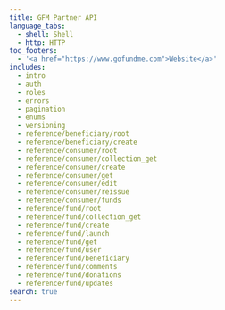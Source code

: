 ```yaml
---
title: GFM Partner API
language_tabs:
  - shell: Shell
  - http: HTTP
toc_footers:
  - '<a href="https://www.gofundme.com">Website</a>'
includes: 
  - intro
  - auth
  - roles
  - errors
  - pagination
  - enums
  - versioning
  - reference/beneficiary/root
  - reference/beneficiary/create
  - reference/consumer/root
  - reference/consumer/collection_get
  - reference/consumer/create
  - reference/consumer/get
  - reference/consumer/edit
  - reference/consumer/reissue
  - reference/consumer/funds
  - reference/fund/root
  - reference/fund/collection_get
  - reference/fund/create
  - reference/fund/launch
  - reference/fund/get
  - reference/fund/user
  - reference/fund/beneficiary
  - reference/fund/comments
  - reference/fund/donations
  - reference/fund/updates
search: true
---
```

